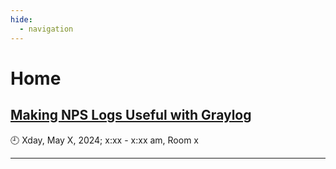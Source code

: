 ```yaml
---
hide:
  - navigation
---
```


# Home

## [Making NPS Logs Useful with Graylog](graylog/index.md)
:clock9: Xday, May X, 2024; x:xx - x:xx am, Room x

---

